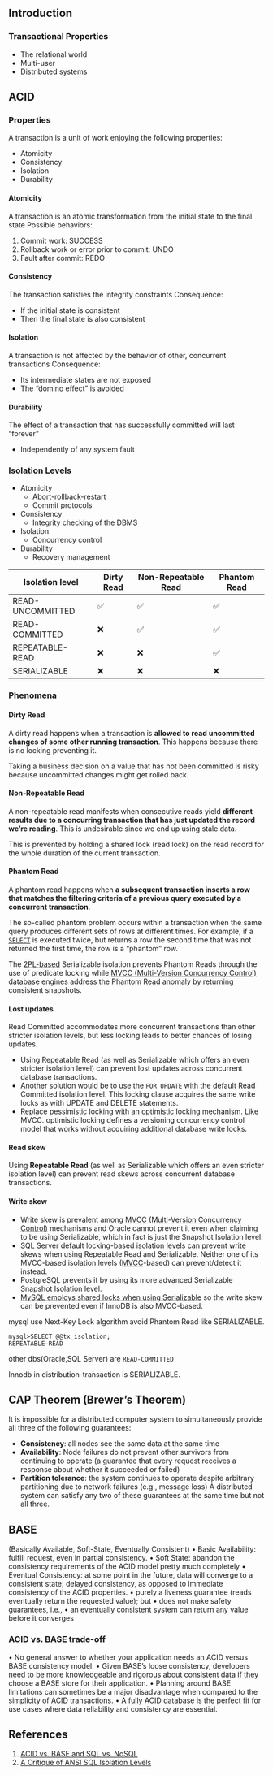 ## Introduction


### Transactional Properties
- The relational world
- Multi-user
- Distributed systems


## ACID

### Properties

A transaction is a unit of work enjoying the following properties:

- Atomicity
- Consistency
- Isolation
- Durability


#### Atomicity
A transaction is an atomic transformation from the initial state to the final state
Possible behaviors:
1. Commit work: SUCCESS
2. Rollback work or error prior to commit: UNDO
3. Fault after commit: REDO


#### Consistency
The transaction satisfies the integrity constraints Consequence:
- If the initial state is consistent
- Then the final state is also consistent

#### Isolation
A transaction is not affected by the behavior of other, concurrent transactions Consequence:
- Its intermediate states are not exposed
- The “domino effect” is avoided


#### Durability
The effect of a transaction that has successfully committed will
last “forever”
- Independently of any system fault

### Isolation Levels

- Atomicity
  - Abort-rollback-restart
  - Commit protocols
- Consistency
  - Integrity checking of the DBMS
- Isolation
  - Concurrency control
- Durability
  - Recovery management


| Isolation level  | Dirty Read               | Non-Repeatable Read | Phantom Read |
| ---------------- | ------------------------ | ------------------- | ------------ |
| READ-UNCOMMITTED | :white_check_mark:  | :white_check_mark: | :white_check_mark: |
| READ-COMMITTED   | :x:    | :white_check_mark: | :white_check_mark: |
| REPEATABLE-READ  | :x: | :x: | :white_check_mark: |
| SERIALIZABLE     | :x: | :x: | :x: |

### Phenomena

#### Dirty Read

A dirty read happens when a transaction is **allowed to read uncommitted changes of some other running transaction**. This happens because there is no locking preventing it. 

Taking a business decision on a value that has not been committed is risky because uncommitted changes might get rolled back.

#### Non-Repeatable Read

A non-repeatable read manifests when consecutive reads yield **different results due to a concurring transaction that has just updated the record we’re reading**. This is undesirable since we end up using stale data. 

This is prevented by holding a shared lock (read lock) on the read record for the whole duration of the current transaction.

#### Phantom Read

A phantom read happens when **a subsequent transaction inserts a row that matches the filtering criteria of a previous query executed by a concurrent transaction**.

The so-called phantom problem occurs within a transaction when the same query produces different sets of rows at different times. For example, if a [`SELECT`](https://dev.mysql.com/doc/refman/8.0/en/select.html) is executed twice, but returns a row the second time that was not returned the first time, the row is a “phantom” row.

The [2PL-based](https://vladmihalcea.com/2pl-two-phase-locking/) Serializable isolation prevents Phantom Reads through the use of predicate locking while [MVCC (Multi-Version Concurrency Control)](https://vladmihalcea.com/how-does-mvcc-multi-version-concurrency-control-work/) database engines address the Phantom Read anomaly by returning consistent snapshots.



#### Lost updates

Read Committed accommodates more concurrent transactions than other stricter isolation levels, but less locking leads to better chances of losing updates.

- Using Repeatable Read (as well as Serializable which offers an even stricter isolation level) can prevent lost updates across concurrent database transactions.
- Another solution would be to use the `FOR UPDATE` with the default Read Committed isolation level. This locking clause acquires the same write locks as with UPDATE and DELETE statements.
- Replace pessimistic locking with an optimistic locking mechanism. Like MVCC. optimistic locking defines a versioning concurrency control model that works without acquiring additional database write locks.

#### Read skew

Using **Repeatable Read** (as well as Serializable which offers an even stricter isolation level) can prevent read skews across concurrent database transactions.



#### Write skew

- Write skew is prevalent among [MVCC (Multi-Version Concurrency Control)](https://vladmihalcea.com/how-does-mvcc-multi-version-concurrency-control-work/) mechanisms and Oracle cannot prevent it even when claiming to be using Serializable, which in fact is just the Snapshot Isolation level.
- SQL Server default locking-based isolation levels can prevent write skews when using Repeatable Read and Serializable. Neither one of its MVCC-based isolation levels ([MVCC](https://vladmihalcea.com/how-does-mvcc-multi-version-concurrency-control-work/)-based) can prevent/detect it instead.
- PostgreSQL prevents it by using its more advanced Serializable Snapshot Isolation level.
- [MySQL employs shared locks when using Serializable](https://vladmihalcea.com/write-skew-2pl-mvcc/) so the write skew can be prevented even if InnoDB is also MVCC-based.





mysql use Next-Key Lock algorithm avoid Phantom Read like SERIALIZABLE.


```mysql
mysql>SELECT @@tx_isolation;
REPEATABLE-READ
```



other dbs(Oracle,SQL Server) are `READ-COMMITTED `



Innodb in distribution-transaction is SERIALIZABLE.



## CAP Theorem (Brewer’s Theorem)
It is impossible for a distributed computer system to simultaneously provide all three of the following guarantees:
- **Consistency**: all nodes see the same data at the same time
- **Availability**: Node failures do not prevent other survivors from continuing to operate (a guarantee that every request receives a response about whether it succeeded or failed)
- **Partition tolerance**: the system continues to operate despite arbitrary partitioning due to network failures (e.g., message loss)
A distributed system can satisfy any two of these guarantees at the same time but not all three.

## BASE
(Basically Available, Soft-State, Eventually Consistent)
• Basic Availability: fulfill request, even in partial consistency.
• Soft State: abandon the consistency requirements of the ACID model pretty much completely
• Eventual Consistency: at some point in the future, data will converge to a consistent state; delayed consistency, as opposed to immediate consistency of the ACID properties.
• purely a liveness guarantee (reads eventually return the requested value); but
• does not make safety guarantees, i.e.,
• an eventually consistent system can return any value before it converges


### ACID vs. BASE trade-off
• No general answer to whether your application needs an ACID versus BASE
consistency model.
• Given BASE’s loose consistency, developers need to be more
knowledgeable and rigorous about consistent data if they choose a BASE
store for their application.
• Planning around BASE limitations can sometimes be a major disadvantage
when compared to the simplicity of ACID transactions.
• A fully ACID database is the perfect fit for use cases where data reliability
and consistency are essential.




## References
1. [ACID vs. BASE and SQL vs. NoSQL](https://marcobrambillapolimi.files.wordpress.com/2019/01/01-nosql-overview.pdf)
2. [A Critique of ANSI SQL Isolation Levels](https://www.microsoft.com/en-us/research/wp-content/uploads/2016/02/tr-95-51.pdf)